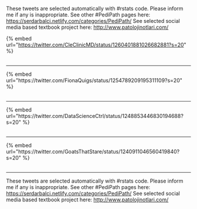 

These tweets are selected automatically with #rstats code. Please inform me if any is inappropriate.
See other #PediPath pages here: https://serdarbalci.netlify.com/categories/PediPath/ 
See selected social media based textbook project here: http://www.patolojinotlari.com/

{% embed url="https://twitter.com/CleClinicMD/status/1260401881026682881?s=20" %}<br>
<br>
<hr>
{% embed url="https://twitter.com/FionaQuigs/status/1254789209195311109?s=20" %}<br>
<br>
<hr>
{% embed url="https://twitter.com/DataScienceCtrl/status/1248853446830194688?s=20" %}<br>
<br>
<hr>
{% embed url="https://twitter.com/GoatsThatStare/status/1240911046560419840?s=20" %}<br>
<br>
<hr>


These tweets are selected automatically with #rstats code. Please inform me if any is inappropriate.
See other #PediPath pages here: https://serdarbalci.netlify.com/categories/PediPath/ 
See selected social media based textbook project here: http://www.patolojinotlari.com/
